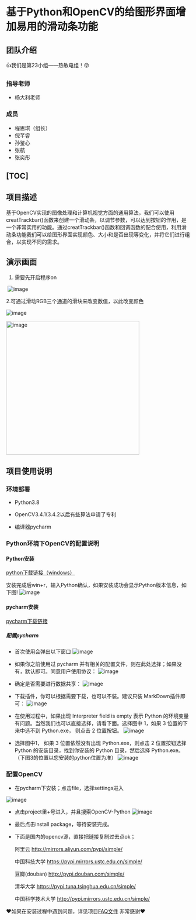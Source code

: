 # 基于Python和OpenCV的给图形界面增加易用的滑动条功能
## 团队介绍
 :thumbsup:我们是第23小组——热敏电组！:stuck_out_tongue_closed_eyes:
### 指导老师
+ 杨大利老师
### 成员
+ 程思琪（组长）
+ 倪芊睿
+ 孙鉴心
+ 张航
+ 张奕彤

[TOC]
---
## 项目描述
基于OpenCV实现的图像处理和计算机视觉方面的通用算法，我们可以使用creatTrackbar()函数来创建一个滑动条，以调节参数，可以达到按钮的作用，是一个非常实用的功能。通过creatTrackbar()函数和回调函数的配合使用，利用滑动条功能我们可以给图形界面实现颜色、大小和是否出现等变化，并将它们进行组合，以实现不同的需求。
## 演示画面
1. 需要先开启程序on

![]() ![image](https://user-images.githubusercontent.com/107832597/176445622-c793dda8-563e-4cde-87a4-d61c6ae488f1.png)

2.可通过滑动RGB三个通道的滑块来改变数值，以此改变颜色

![]()![image](https://user-images.githubusercontent.com/107832597/176445723-1f61186d-b34f-43ba-9840-3c62f59ae966.png)

![]()<img width="365" alt="image" src="https://user-images.githubusercontent.com/107832597/176446294-982d73e3-abfc-44ec-aadc-5f541beeeb63.png">
## 项目使用说明
### 环境部署
+ Python3.8

+ OpenCV3.4.1(3.4.2以后有些算法申请了专利

+ 编译器pycharm

### Python环境下OpenCV的配置说明
#### Python安装
[python下载链接（windows）](http://www.python.org/downloads/windows/)

安装完成后win+r，输入Python确认，如果安装成功会显示Python版本信息，如下图!
![image](https://github.com/QAQDaisy/Daisy-s/blob/main/%E5%BE%AE%E4%BF%A1%E5%9B%BE%E7%89%87_20220629221309.jpg)
#### pycharm安装
[pycharm下载链接](https://www.jetbrains.com/pycharm/download/#section=windows)
##### 配置pycharm
* 首次使用会弹出以下窗口
![image](https://github.com/QAQDaisy/Daisy-s/blob/main/%E5%B1%8F%E5%B9%95%E6%88%AA%E5%9B%BE%202022-06-30%20095733.png)

* 如果你之前使用过 pycharm 并有相关的配置文件，则在此处选择；如果没有，默认即可。同意用户使用协议：
![image](https://github.com/QAQDaisy/Daisy-s/blob/main/%E5%B1%8F%E5%B9%95%E6%88%AA%E5%9B%BE%202022-06-30%20095759.png)

* 确定是否需要进行数据共享：
![image](https://github.com/QAQDaisy/Daisy-s/blob/main/%E5%B1%8F%E5%B9%95%E6%88%AA%E5%9B%BE%202022-06-30%20095816.png)

* 下载插件，你可以根据需要下载，也可以不装。建议只装 MarkDown插件即可：
![image](https://github.com/QAQDaisy/Daisy-s/blob/main/%E5%B1%8F%E5%B9%95%E6%88%AA%E5%9B%BE%202022-06-30%20095834.png)

* 在使用过程中，如果出现 Interpreter field is empty 表示 Python 的环境变量有问题。当然我们也可以直接选择，请看下面。选择图中 1，如果 3 位置的下来中选不到 Python.exe， 则点击 2 位置按钮。
![image](https://github.com/QAQDaisy/Daisy-s/blob/main/%E5%B1%8F%E5%B9%95%E6%88%AA%E5%9B%BE%202022-06-30%20095945.png)

* 选择图中1， 如果 3 位置依然没有出现 Python.exe，则点击 2 位置按钮选择 Python 的安装目录，找到你安装的 Python 目录，然后选择 Python.exe。（下图3的位置以您安装的python位置为准）
![image](https://github.com/QAQDaisy/Daisy-s/blob/main/%E5%B1%8F%E5%B9%95%E6%88%AA%E5%9B%BE%202022-06-30%20100834.png)
### 配置OpenCV
* 在pycharm下安装；点击file，选择settings进入

![image](https://github.com/QAQDaisy/Daisy-s/blob/main/%E5%BE%AE%E4%BF%A1%E5%9B%BE%E7%89%87_20220629224010.jpg)

* 点击project里+号进入，并且搜索OpenCV-Python
![image](https://github.com/QAQDaisy/Daisy-s/blob/main/%E5%BE%AE%E4%BF%A1%E5%9B%BE%E7%89%87_20220629224448.jpg)
* 最后点击install package，等待安装完成。

* 下面是国内的opencv源，直接把链接复制过去点ok；

  阿里云 http://mirrors.aliyun.com/pypi/simple/
  
  中国科技大学 https://pypi.mirrors.ustc.edu.cn/simple/
  
  豆瓣(douban) http://pypi.douban.com/simple/
  
  清华大学 https://pypi.tuna.tsinghua.edu.cn/simple/
  
  中国科学技术大学 http://pypi.mirrors.ustc.edu.cn/simple/ 

:heart:如果在安装过程中遇到问题，详见项目[FAQ文件](https://github.com/Bistu-OSSDT-2022/23-yangdl-chengsq/blob/main/FAQ) 非常感谢:heart:


